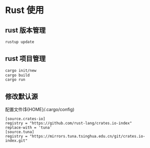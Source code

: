 # Rust 使用

## rust 版本管理
```bash
rustup update
```

## rust 项目管理
```bash
cargo init/new
cargo build
cargo run 
```

## 修改默认源
配置文件(${HOME}/.cargo/config)
```
[source.crates-io]
registry = "https://github.com/rust-lang/crates.io-index"
replace-with = 'tuna'
[source.tuna]
registry = "https://mirrors.tuna.tsinghua.edu.cn/git/crates.io-index.git"
```